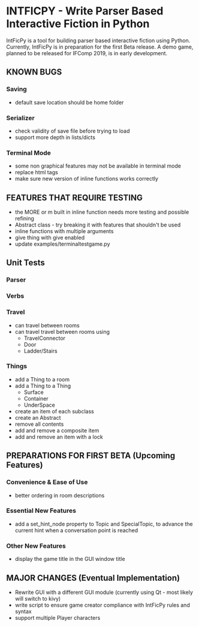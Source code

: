 # INTFICPY - Write Parser Based Interactive Fiction in Python
IntFicPy is a tool for building parser based interactive fiction using Python. Currently, IntFicPy is in preparation for the first Beta release. A demo game, planned to be released for IFComp 2019, is in early development.

## KNOWN BUGS
### Saving
+ default save location should be home folder
### Serializer
+ check validity of save file before trying to load
+ support more depth in lists/dicts
### Terminal Mode
+ some non graphical features may not be available in terminal mode
+ replace html tags
+ make sure new version of inline functions works correctly

## FEATURES THAT REQUIRE TESTING
+ the MORE or m built in inline function needs more testing and possible refining
+ Abstract class - try breaking it with features that shouldn't be used
+ inline functions with multiple arguments
+ give thing with give enabled
+ update examples/terminaltestgame.py

## Unit Tests
### Parser
### Verbs
### Travel
+ can travel between rooms
+ can travel travel between rooms using
    + TravelConnector
    + Door
    + Ladder/Stairs
### Things
+ add a Thing to a room
+ add a Thing to a Thing
    + Surface
    + Container
    + UnderSpace
+ create an item of each subclass
+ create an Abstract
+ remove all contents
+ add and remove a composite item
+ add and remove an item with a lock

##  PREPARATIONS FOR FIRST BETA (Upcoming Features)

### Convenience & Ease of Use
+ better ordering in room descriptions
### Essential New Features
+ add a set_hint_node property to Topic and SpecialTopic, to advance the current hint when a conversation point is reached
### Other New Features
+ display the game title in the GUI window title

## MAJOR CHANGES (Eventual Implementation)
+ Rewrite GUI with a different GUI module (currently using Qt - most likely will switch to kivy)
+ write script to ensure game creator compliance with IntFicPy rules and syntax
+ support multiple Player characters


